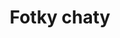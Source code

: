 ---
layout: gallery.html
collection: 
  - photos
  - aboutus
title: Fotky chaty
photos: [
    {photo: '/img/front-clean.jpg'},
    {photo: '/img/villa - livingroom.jpg'},
    {photo: '/img/villa - bedroom1.jpg', title: 'Bedroom', description: 'One of the four first floor bedrooms', big: true},
    {photo: '/img/villa - dining.jpg'},
    {photo: '/img/villa - attic1.jpg'},
    {photo: '/img/villa - benches.jpg'},
    {photo: '/img/villa - behind.jpg'},
    {photo: '/img/villa - back.jpg', big: true},
    {photo: '/img/villa - wood.jpg'},
    {photo: '/img/villa - flowers.jpg'},

]
---